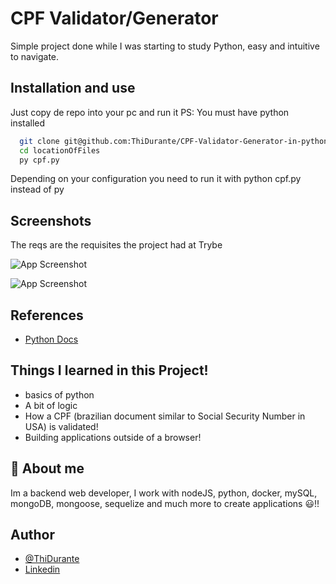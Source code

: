 # CPF Validator/Generator

Simple project done while I was starting to study Python, easy and intuitive to navigate.

## Installation and use

Just copy de repo into your pc and run it
PS: You must have python installed

```bash
  git clone git@github.com:ThiDurante/CPF-Validator-Generator-in-python.git
  cd locationOfFiles
  py cpf.py
```

Depending on your configuration you need to run it with python cpf.py instead of py

## Screenshots

The reqs are the requisites the project had at Trybe

![App Screenshot](https://i.imgur.com/iCSHXd3.png)

![App Screenshot](https://i.imgur.com/pSN62NH.png)

## References

- [Python Docs](https://docs.python.org/3/)

## Things I learned in this Project!

- basics of python
- A bit of logic
- How a CPF (brazilian document similar to Social Security Number in USA) is validated!
- Building applications outside of a browser!

## 🚀 About me

Im a backend web developer, I work with nodeJS, python, docker, mySQL, mongoDB, mongoose, sequelize and much more to create applications 😃!!

## Author

- [@ThiDurante](https://www.github.com/ThiDurante)
- [Linkedin](https://www.linkedin.com/in/thidurante/)
